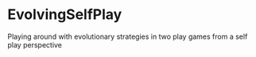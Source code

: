 # EvolvingSelfPlay
Playing around with evolutionary strategies in two play games from a self play perspective
